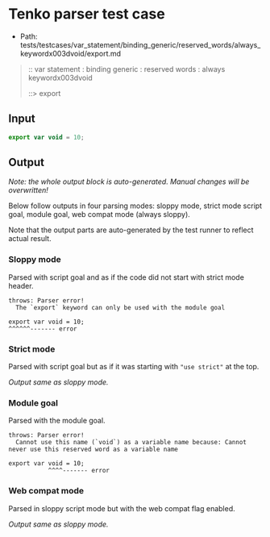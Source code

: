 # Tenko parser test case

- Path: tests/testcases/var_statement/binding_generic/reserved_words/always_keywordx003dvoid/export.md

> :: var statement : binding generic : reserved words : always keywordx003dvoid
>
> ::> export

## Input


`````js
export var void = 10;
`````

## Output

_Note: the whole output block is auto-generated. Manual changes will be overwritten!_

Below follow outputs in four parsing modes: sloppy mode, strict mode script goal, module goal, web compat mode (always sloppy).

Note that the output parts are auto-generated by the test runner to reflect actual result.

### Sloppy mode

Parsed with script goal and as if the code did not start with strict mode header.

`````
throws: Parser error!
  The `export` keyword can only be used with the module goal

export var void = 10;
^^^^^^------- error
`````

### Strict mode

Parsed with script goal but as if it was starting with `"use strict"` at the top.

_Output same as sloppy mode._

### Module goal

Parsed with the module goal.

`````
throws: Parser error!
  Cannot use this name (`void`) as a variable name because: Cannot never use this reserved word as a variable name

export var void = 10;
           ^^^^------- error
`````


### Web compat mode

Parsed in sloppy script mode but with the web compat flag enabled.

_Output same as sloppy mode._
